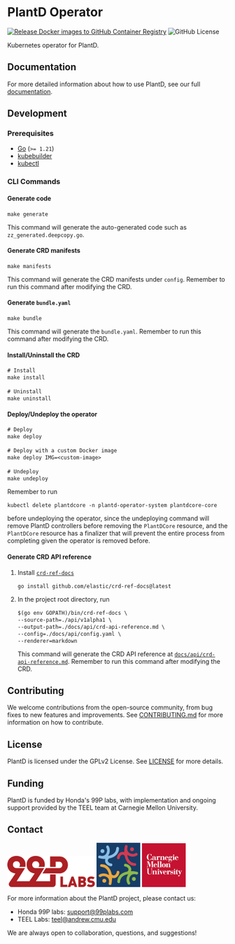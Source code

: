 # PlantD Operator

[![Release Docker images to GitHub Container Registry](https://github.com/CarnegieMellon-PlantD/PlantD-operator/actions/workflows/release-ghcr.yaml/badge.svg)](https://github.com/CarnegieMellon-PlantD/PlantD-operator/actions/workflows/release-ghcr.yaml)
![GitHub License](https://img.shields.io/github/license/CarnegieMellon-PlantD/PlantD-operator?label=License)

Kubernetes operator for PlantD.

## Documentation

For more detailed information about how to use PlantD, see our full [documentation](https://plantd.org/).

## Development

### Prerequisites

- [Go](https://golang.org/) (`>= 1.21`)
- [kubebuilder](https://book.kubebuilder.io/quick-start.html#installation)
- [kubectl](https://kubernetes.io/docs/tasks/tools/install-kubectl/)

### CLI Commands

#### Generate code

```shell
make generate
```

This command will generate the auto-generated code such as `zz_generated.deepcopy.go`.

#### Generate CRD manifests

```shell
make manifests
```

This command will generate the CRD manifests under `config`. Remember to run this command after modifying the CRD.

#### Generate `bundle.yaml`

```shell
make bundle
```

This command will generate the `bundle.yaml`. Remember to run this command after modifying the CRD.

#### Install/Uninstall the CRD

```shell
# Install
make install

# Uninstall
make uninstall
```

#### Deploy/Undeploy the operator

```shell
# Deploy
make deploy

# Deploy with a custom Docker image
make deploy IMG=<custom-image>

# Undeploy
make undeploy
```

Remember to run

```shell
kubectl delete plantdcore -n plantd-operator-system plantdcore-core
```

before undeploying the operator, since the undeploying command will remove PlantD controllers before removing the `PlantDCore` resource, and the `PlantDCore` resource has a finalizer that will prevent the entire process from completing given the operator is removed before.

#### Generate CRD API reference

1. Install [`crd-ref-docs`](https://github.com/elastic/crd-ref-docs)

    ```shell
    go install github.com/elastic/crd-ref-docs@latest
    ```

2. In the project root directory, run

    ```shell
    $(go env GOPATH)/bin/crd-ref-docs \
    --source-path=./api/v1alpha1 \
    --output-path=./docs/api/crd-api-reference.md \
    --config=./docs/api/config.yaml \
    --renderer=markdown
    ```

    This command will generate the CRD API reference at [`docs/api/crd-api-reference.md`](docs/api/crd-api-reference.md). Remember to run this command after modifying the CRD.

## Contributing

We welcome contributions from the open-source community, from bug fixes to new features and improvements. See [CONTRIBUTING.md](CONTRIBUTING.md) for more information on how to contribute.

## License

PlantD is licensed under the GPLv2 License. See [LICENSE](LICENSE) for more details.

## Funding

PlantD is funded by Honda's 99P labs, with implementation and ongoing support provided by the TEEL team at Carnegie Mellon University.

## Contact

[<img alt="99p Labs" src="./docs/img/99P_Labs_Red_linear.png" width="200">](https://developer.99plabs.io/home/)
[<img alt="TEEL Lab logo" src="./docs/img/teel-logo.png" width="100">](https://teel.cs.cmu.edu)
[<img alt="Carnegie Mellon University" src="./docs/img/cmu-logo.png" width="100">](https://www.cmu.edu)

For more information about the PlantD project, please contact us:

- Honda 99P labs: support@99plabs.com
- TEEL Labs: teel@andrew.cmu.edu

We are always open to collaboration, questions, and suggestions!
